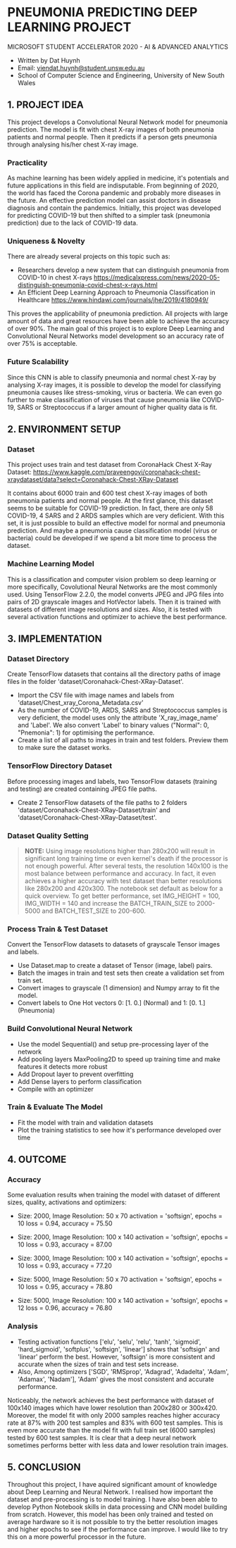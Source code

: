 # PNEUMONIA PREDICTING DEEP LEARNING PROJECT
MICROSOFT STUDENT ACCELERATOR 2020 - AI & ADVANCED ANALYTICS

- Written by Dat Huynh
- Email: viendat.huynh@student.unsw.edu.au
- School of Computer Science and Engineering, University of New South Wales

## 1. PROJECT IDEA
This project develops a Convolutional Neural Network model for pneumonia prediction. The model is fit with chest X-ray images of both pneumonia patients and normal people. Then it predicts if a person gets pneumonia through analysing his/her chest X-ray image.

### Practicality
As machine learning has been widely applied in medicine, it's potentials and future applications in this field are indisputable. From beginning of 2020, the world has faced the Corona pandemic and probably more diseases in the future. An effective prediction model can assist doctors in disease diagnosis and contain the pandemics. Initially, this project was developed for predicting COVID-19 but then shifted to a simpler task (pneumonia prediction) due to the lack of COVID-19 data.

### Uniqueness & Novelty
There are already several projects on this topic such as:
- Researchers develop a new system that can distinguish pneumonia from COVID-10 in chest X-rays
https://medicalxpress.com/news/2020-05-distinguish-pneumonia-covid-chest-x-rays.html
- An Efficient Deep Learning Approach to Pneumonia Classification in Healthcare
https://www.hindawi.com/journals/jhe/2019/4180949/

This proves the applicability of pneumonia prediction. All projects with large amount of data and great resources have been able to achieve the accuracy of over 90%. The main goal of this project is to explore Deep Learning and Convolutional Neural Networks model development so an accuracy rate of over 75% is acceptable.

### Future Scalability
Since this CNN is able to classify pneumonia and normal chest X-ray by analysing X-ray images, it is possible to develop the model for classifying pneumonia causes like stress-smoking, virus or bacteria. We can even go further to make classification of viruses that cause pneumonia like COVID-19, SARS or Streptococcus if a larger amount of higher quality data is fit.

## 2. ENVIRONMENT SETUP
### Dataset
This project uses train and test dataset from CoronaHack Chest X-Ray Dataset:
https://www.kaggle.com/praveengovi/coronahack-chest-xraydataset/data?select=Coronahack-Chest-XRay-Dataset 

It contains about 6000 train and 600 test chest X-ray images of both pneumonia patients and normal people. At the first glance, this dataset seems to be suitable for COVID-19 prediction. In fact, there are only 58 COVID-19, 4 SARS and 2 ARDS samples which are very deficient. With this set, it is just possible to build an effective model for normal and pneumonia prediction. And maybe a pneumonia cause classification model (virus or bacteria) could be developed if we spend a bit more time to process the dataset.

### Machine Learning Model
This is a classification and computer vision problem so deep learning or more specifically, Covolutional Neural Networks are the most commonly used. Using TensorFlow 2.2.0, the model converts JPEG and JPG files into pairs of 2D grayscale images and HotVector labels. Then it is trained with datasets of different image resolutions and sizes. Also, it is tested with several activation functions and optimizer to achieve the best performance.

## 3. IMPLEMENTATION
### Dataset Directory
Create TensorFlow datasets that contains all the directory paths of image files in the folder 'dataset/Coronahack-Chest-XRay-Dataset'.
- Import the CSV file with image names and labels from 'dataset/Chest_xray_Corona_Metadata.csv'
- As the number of COVID-19, ARDS, SARS and Streptococcus samples is very deficient, the model uses only the attribute 'X_ray_image_name' and 'Label'. We also convert 'Label' to binary values ("Normal": 0, "Pnemonia": 1) for optimising the performance.
- Create a list of all paths to images in train and test folders. Preview them to make sure the dataset works.

### TensorFlow Directory Dataset
Before processing images and labels, two TensorFlow datasets (training and testing) are created containing JPEG file paths.
- Create 2 TensorFlow datasets of the file paths to 2 folders 'dataset/Coronahack-Chest-XRay-Dataset/train' and 'dataset/Coronahack-Chest-XRay-Dataset/test'.

### Dataset Quality Setting
> **NOTE:** Using image resolutions higher than 280x200 will result in significant long training time or even kernel's death if the processor is not enough powerful. After several tests, the resolution 140x100 is the most balance between performance and accuracy. In fact, it even achieves a higher accuracy with test dataset than better resolutions like 280x200 and 420x300. The notebook set default as below for a quick overview. To get better performance, set IMG_HEIGHT = 100, IMG_WIDTH = 140 and increase the BATCH_TRAIN_SIZE to 2000-5000 and BATCH_TEST_SIZE to 200-600.

### Process Train & Test Dataset
Convert the TensorFlow datasets to datasets of grayscale Tensor images and labels.
- Use Dataset.map to create a dataset of Tensor (image, label) pairs.
- Batch the images in train and test sets then create a validation set from train set.
- Convert images to grayscale (1 dimension) and Numpy array to fit the model.
- Convert labels to One Hot vectors 0: [1. 0.] (Normal) and 1: [0. 1.] (Pneumonia)

### Build Convolutional Neural Network
- Use the model Sequential() and setup pre-processing layer of the network
- Add pooling layers MaxPooling2D to speed up training time and make features it detects more robust
- Add Dropout layer to prevent overfitting
- Add Dense layers to perform classification
- Compile with an optimizer

### Train & Evaluate The Model
- Fit the model with train and validation datasets
- Plot the training statistics to see how it's performance developed over time

## 4. OUTCOME
### Accuracy
Some evaluation results when training the model with dataset of different sizes, quality, activations and optimizers:
- Size: 2000, Image Resolution: 50 x 70
activation = 'softsign', epochs = 10
  loss = 0.94, accuracy = 75.50
 
- Size: 2000, Image Resolution: 100 x 140
activation = 'softsign', epochs = 10
  loss = 0.93, accuracy = 87.00
  
- Size: 3000, Image Resolution: 100 x 140
activation = 'softsign', epochs = 10
  loss = 0.93, accuracy = 77.20
  
- Size: 5000, Image Resolution: 50 x 70
activation = 'softsign', epochs = 10
  loss = 0.95, accuracy = 78.80

- Size: 5000, Image Resolution: 100 x 140
activation = 'softsign', epochs = 12
  loss = 0.96, accuracy = 76.80

### Analysis
- Testing activation functions ['elu', 'selu', 'relu', 'tanh', 'sigmoid', 'hard_sigmoid', 'softplus', 'softsign', 'linear'] shows that 'softsign' and 'linear' perform the best. However, 'softsign' is more consistent and accurate when the sizes of train and test sets increase. 
- Also, Among optimizers ['SGD', 'RMSprop', 'Adagrad', 'Adadelta', 'Adam', 'Adamax', 'Nadam'], 'Adam' gives the most consistent and accurate performance.

Noticeably, the network achieves the best performance with dataset of 100x140 images which have lower resolution than 200x280 or 300x420. Moreover, the model fit with only 2000 samples reaches higher accuracy rate at 87% with 200 test samples and 83% with 600 test samples. This is even more accurate than the model fit with full train set (6000 samples) tested by 600 test samples. It is clear that a deep neural network sometimes performs better with less data and lower resolution train images.

## 5. CONCLUSION
Throughout this project, I have aquired significant amount of knowledge about Deep Learning and Neural Network. I realised how important the dataset and pre-processing is to model training. I have also been able to develop Python Notebook skills in data processing and CNN model building from scratch. However, this model has been only trained and tested on average hardware so it is not possible to try the better resolution images and higher epochs to see if the performance can improve. I would like to try this on a more powerful processor in the future.
